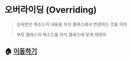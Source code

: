 # 오버라이딩 (Overriding)

> 상속받은 메소드의 내용을 자식 클래스에서 변경하는 것을 의미
>
> 부모 클래스의 메소드를 자식 클래스에 맞게 재정의

## 🏠 [이동하기](../../README.md)
